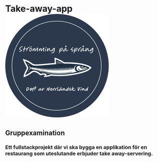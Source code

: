 # Take-away-app ![Herring](./takeaway-frontend/takeAwayApp/public/img/rundLogga.svg)

## Gruppexamination

### Ett fullstackprojekt där vi ska bygga en applikation för en restaurang som uteslutande erbjuder take away-servering.

